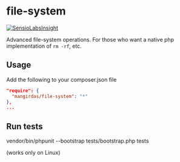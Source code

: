 # file-system

[![SensioLabsInsight](https://insight.sensiolabs.com/projects/2b17994f-03bd-404f-b1c1-a23993d52b16/big.png)](https://insight.sensiolabs.com/projects/2b17994f-03bd-404f-b1c1-a23993d52b16)

Advanced file-system operations. For those who want a native php implementation of `rm -rf`, etc.

## Usage

Add the following to your composer.json file

```json
"require": {
  "mangirdas/file-system": "*"
},
...
```

## Run tests

vendor/bin/phpunit --bootstrap tests/bootstrap.php tests

(works only on Linux)
